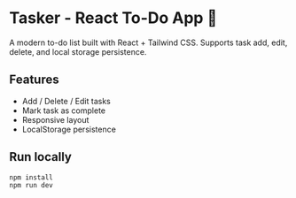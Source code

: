 # Tasker - React To-Do App 📝

A modern to-do list built with React + Tailwind CSS. Supports task add, edit, delete, and local storage persistence.

## Features
- Add / Delete / Edit tasks
- Mark task as complete
- Responsive layout
- LocalStorage persistence

## Run locally
```bash
npm install
npm run dev
